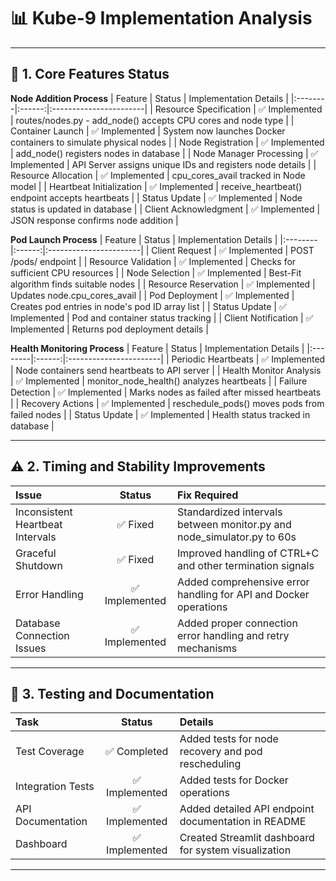 # 📊 Kube-9 Implementation Analysis

---

## 🚀 1. Core Features Status

**Node Addition Process**
| Feature | Status | Implementation Details |
|:--------|:------:|:-----------------------|
| Resource Specification | ✅ Implemented | routes/nodes.py - add_node() accepts CPU cores and node type |
| Container Launch | ✅ Implemented | System now launches Docker containers to simulate physical nodes |
| Node Registration | ✅ Implemented | add_node() registers nodes in database |
| Node Manager Processing | ✅ Implemented | API Server assigns unique IDs and registers node details |
| Resource Allocation | ✅ Implemented | cpu_cores_avail tracked in Node model |
| Heartbeat Initialization | ✅ Implemented | receive_heartbeat() endpoint accepts heartbeats |
| Status Update | ✅ Implemented | Node status is updated in database |
| Client Acknowledgment | ✅ Implemented | JSON response confirms node addition |

**Pod Launch Process**
| Feature | Status | Implementation Details |
|:--------|:------:|:-----------------------|
| Client Request | ✅ Implemented | POST /pods/ endpoint |
| Resource Validation | ✅ Implemented | Checks for sufficient CPU resources |
| Node Selection | ✅ Implemented | Best-Fit algorithm finds suitable nodes |
| Resource Reservation | ✅ Implemented | Updates node.cpu_cores_avail |
| Pod Deployment | ✅ Implemented | Creates pod entries in node's pod ID array list |
| Status Update | ✅ Implemented | Pod and container status tracking |
| Client Notification | ✅ Implemented | Returns pod deployment details |

**Health Monitoring Process**
| Feature | Status | Implementation Details |
|:--------|:------:|:-----------------------|
| Periodic Heartbeats | ✅ Implemented | Node containers send heartbeats to API server |
| Health Monitor Analysis | ✅ Implemented | monitor_node_health() analyzes heartbeats |
| Failure Detection | ✅ Implemented | Marks nodes as failed after missed heartbeats |
| Recovery Actions | ✅ Implemented | reschedule_pods() moves pods from failed nodes |
| Status Update | ✅ Implemented | Health status tracked in database |

---

## ⚠️ 2. Timing and Stability Improvements

| Issue                            |     Status     | Fix Required                                                           |
| :------------------------------- | :------------: | :--------------------------------------------------------------------- |
| Inconsistent Heartbeat Intervals |    ✅ Fixed    | Standardized intervals between monitor.py and node_simulator.py to 60s |
| Graceful Shutdown                |    ✅ Fixed    | Improved handling of CTRL+C and other termination signals              |
| Error Handling                   | ✅ Implemented | Added comprehensive error handling for API and Docker operations       |
| Database Connection Issues       | ✅ Implemented | Added proper connection error handling and retry mechanisms            |

---

## 📝 3. Testing and Documentation

| Task              |     Status     | Details                                              |
| :---------------- | :------------: | :--------------------------------------------------- |
| Test Coverage     |  ✅ Completed  | Added tests for node recovery and pod rescheduling   |
| Integration Tests | ✅ Implemented | Added tests for Docker operations                    |
| API Documentation | ✅ Implemented | Added detailed API endpoint documentation in README  |
| Dashboard         | ✅ Implemented | Created Streamlit dashboard for system visualization |

---
